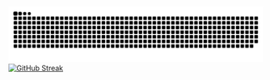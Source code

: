 <picture>
  <source media="(prefers-color-scheme: dark)" srcset="https://raw.githubusercontent.com/Xeruloudon/Xeruloudon/output/github-contribution-grid-snake-dark.svg">
  <source media="(prefers-color-scheme: light)" srcset="https://raw.githubusercontent.com/Xeruloudon/Xeruloudon/output/github-contribution-grid-snake.svg">
  <img alt="github contribution grid snake animation" src="https://raw.githubusercontent.com/Xeruloudon/Xeruloudon/output/github-contribution-grid-snake.svg">
  <a href="https://git.io/streak-stats"><img src="https://github-readme-streak-stats.herokuapp.com?user=Xeruloudon&theme=dark&date_format=j%20M%5B%20Y%5D" alt="GitHub Streak" /></a>
</picture>
